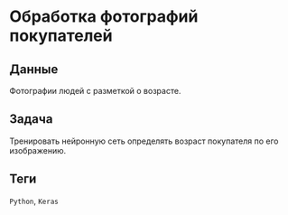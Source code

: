 # Обработка фотографий покупателей

## Данные

Фотографии людей с разметкой о возрасте.

## Задача

Тренировать нейронную сеть определять возраст покупателя по его изображению.

## Теги
`Python`, `Keras`